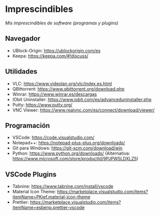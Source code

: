 # Imprescindibles

_Mis imprescindibles de software (programas y plugins)_

## Navegador
* UBlock-Origin: https://ublockorigin.com/es
* Keepa: https://keepa.com/#!discuss/

## Utilidades
* VLC: https://www.videolan.org/vlc/index.es.html
* QBittorrent: https://www.qbittorrent.org/download.php
* Winrar: https://www.winrar.es/descargas
* IObit Uninstaller: https://www.iobit.com/es/advanceduninstaller.php
* Putty: https://www.putty.org/
* VNC Viewer: https://www.realvnc.com/es/connect/download/viewer/

## Programación
* VSCode: https://code.visualstudio.com/
* Notepad++: https://notepad-plus-plus.org/downloads/
* Git para Windows: https://git-scm.com/download/win
* Python: https://www.python.org/downloads/ (Alternativa: https://www.microsoft.com/store/productId/9PJPW5LDXLZ5)


## VSCode Plugins
* Tabnine: https://www.tabnine.com/install/vscode
* Material Icon Theme: https://marketplace.visualstudio.com/items?itemName=PKief.material-icon-theme
* Prettier: https://marketplace.visualstudio.com/items?itemName=esbenp.prettier-vscode
